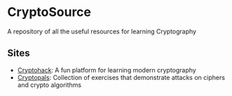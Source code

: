 # CryptoSource
A repository of all the useful resources for learning Cryptography

## Sites
* [Cryptohack](https://cryptohack.org): A fun platform for learning modern cryptography
* [Cryptopals](https://cryptopals.com): Collection of exercises that demonstrate attacks on ciphers and crypto algorithms
